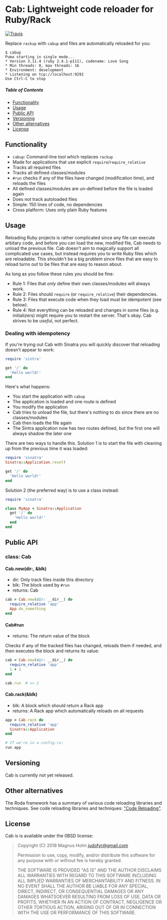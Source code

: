 # Cab: Lightweight code reloader for Ruby/Rack

[![Travis](https://img.shields.io/travis/com/judofyr/cab/master.svg)](https://travis-ci.com/judofyr/cab)


Replace `rackup` with `cabup` and files are automatically reloaded for you:

```
$ cabup
Puma starting in single mode...
* Version 3.11.4 (ruby 2.4.1-p111), codename: Love Song
* Min threads: 0, max threads: 16
* Environment: development
* Listening on tcp://localhost:9292
Use Ctrl-C to stop
```

##### Table of Contents

- [Functionality](#functionality)
- [Usage](#usage)
- [Public API](#public-api)
- [Versioning](#versioning)
- [Other alternatives](#other-alternatives)
- [License](#license)

## Functionality

- `cabup`: Command-line tool which replaces `rackup`
- Made for applications that use explicit `require`/`require_relative`
- Tracks all required files
- Tracks all defined classes/modules
- `#run` checks if any of the files have changed (modification time), and
  reloads the files
- All defined classes/modules are un-defined before the file is loaded again
- Does not track autoloaded files
- Simple: 150 lines of code, no dependencies
- Cross platform: Uses only plain Ruby features

## Usage

Reloading Ruby projects is rather complicated since any file can execute
arbitary code, and before you can load the new, modified file, Cab needs to
unload the previous file. Cab doesn't aim to magically support all complicated
use cases, but instead requires you to write Ruby files which are reloadable.
This shouldn't be a big problem since files that are easy to reload turns out
to be files that are easy to reason about.

As long as you follow these rules you should be fine:

- Rule 1: Files that *only* define their own classes/modules will always work.
- Rule 2: Files should `require` (or `require_relative`) their dependencies.
- Rule 3: Files that execute code when they load must be idempotent (see below).
- Rule 4: Not everything can be reloaded and changes in some files (e.g.
  initializers) might require you to restart the server. That's okay. Cab
  strives to be *useful*, not perfect.

### Dealing with idempotency

If you're trying out Cab with Sinatra you will quickly discover that reloading
doesn't appear to work:

```ruby
require 'sintra'

get '/' do
  'Hello world!'
end
```

Here's what happens:

- You start the application with `cabup`
- The application is loaded and one route is defined
- You modify the application
- Cab tries to unload the file, but there's nothing to do since there are no
  classes/modules
- Cab then loads the file again
- The Sintra application now has *two* routes defined, but the first one will
  always shadow the later one

There are two ways to handle this. Solution 1 is to start the file with
cleaning up from the previous time it was loaded:

```ruby
require 'sinatra'
Sinatra::Application.reset!

get '/' do
  'Hello world!'
end
```

Solution 2 (the preferred way) is to use a class instead:

```ruby
require 'sinatra'

class MyApp < Sinatra::Application
  get '/' do
    'Hello world!'
  end
end
```

## Public API

### class: Cab

#### Cab.new(dir:, &blk)
- dir: Only track files inside this directory
- blk: The block used by `#run`
- returns: Cab

```ruby
cab = Cab.new(dir: __dir__) do
  require_relative 'app'
  App.do_something
end
```

#### Cab#run
- returns: The return value of the block

Checks if any of the tracked files has changed, reloads them if needed, and then
executes the block and returns its value:

```ruby
cab = Cab.new(dir: __dir__) do
  require_relative 'app'
  1 + 1
end

cab.run  # => 2
```

#### Cab.rack(&blk)
- blk: A block which should return a Rack app
- returns: A Rack app which automatically reloads on all requests

```ruby
app = Cab.rack do
  require_relative 'app'
  Sinatra::Application
end

# If we're in a config.ru:
run app
```

## Versioning

Cab is currently not yet released.

## Other alternatives

The Roda framework has a summary of various code reloading libraries and
techniques. See code reloading libraries and techniques: ["Code
Reloading"][roda-code-reloading].

[roda-code-reloading]: http://roda.jeremyevans.net/rdoc/files/README_rdoc.html#label-Code+Reloading

## License

Cab is is available under the 0BSD license:

> Copyright (C) 2018 Magnus Holm <judofyr@gmail.com>
>
> Permission to use, copy, modify, and/or distribute this software for any
> purpose with or without fee is hereby granted.
>
> THE SOFTWARE IS PROVIDED "AS IS" AND THE AUTHOR DISCLAIMS ALL WARRANTIES WITH
> REGARD TO THIS SOFTWARE INCLUDING ALL IMPLIED WARRANTIES OF MERCHANTABILITY
> AND FITNESS. IN NO EVENT SHALL THE AUTHOR BE LIABLE FOR ANY SPECIAL, DIRECT,
> INDIRECT, OR CONSEQUENTIAL DAMAGES OR ANY DAMAGES WHATSOEVER RESULTING FROM
> LOSS OF USE, DATA OR PROFITS, WHETHER IN AN ACTION OF CONTRACT, NEGLIGENCE OR
> OTHER TORTIOUS ACTION, ARISING OUT OF OR IN CONNECTION WITH THE USE OR
> PERFORMANCE OF THIS SOFTWARE.

